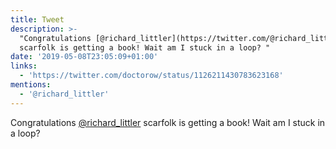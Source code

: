 ```yaml
---
title: Tweet
description: >-
  "Congratulations [@richard_littler](https://twitter.com/@richard_littler)
  scarfolk is getting a book! Wait am I stuck in a loop? "
date: '2019-05-08T23:05:09+01:00'
links:
  - 'https://twitter.com/doctorow/status/1126211430783623168'
mentions:
  - '@richard_littler'
---
```

Congratulations [@richard_littler](https://twitter.com/@richard_littler) scarfolk is getting a book! Wait am I stuck in a loop? 

